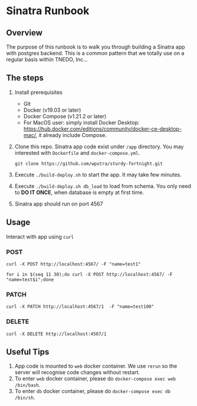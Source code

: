 # Sinatra Runbook


## Overview
The purpose of this runbook is to walk you through building a Sinatra app with postgres backend. This is a common pattern that we totally use on a regular basis within TNEDO, Inc...


## The steps
1. Install prerequisites
    * Git
    * Docker (v19.03 or later)
    * Docker Compose (v1.21.2 or later)
    * For MacOS user: simply install Docker Desktop: https://hub.docker.com/editions/community/docker-ce-desktop-mac/, it already include Compose.

2. Clone this repo. Sinatra app code exist under `/app` directory. You may interested with `Dockerfile` and `docker-compose.yml`.
   ```
   git clone https://github.com/wputra/sturdy-fortnight.git
   ```
3. Execute `./build-deploy.sh` to start the app. It may take few minutes.

4. Execute `./build-deploy.sh db_load` to load from schema. You only need to **DO IT ONCE**, when database is empty at first time.

5. Sinatra app should run on port 4567


## Usage
Interact with app using `curl`

### POST
```
curl -X POST http://localhost:4567/ -F "name=test1"

for i in $(seq 11 30);do curl -X POST http://localhost:4567/ -F "name=test$i";done
```

### PATCH
```
curl -X PATCH http://localhost:4567/1  -F "name=test100"
```

### DELETE
```
curl -X DELETE http://localhost:4567/1
```


## Useful Tips
1. App code is mounted to `web` docker container. We use `rerun` so the server will recognise code changes without restart.
2. To enter `web` docker container, please do `docker-compose exec web /bin/bash`.
3. To enter `db` docker container, please do `docker-compose exec db /bin/sh`.
